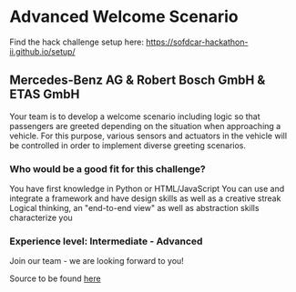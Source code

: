 # Advanced Welcome Scenario

Find the hack challenge setup here: https://sofdcar-hackathon-ii.github.io/setup/

## Mercedes-Benz AG & Robert Bosch GmbH & ETAS GmbH 

Your team is to develop a welcome scenario including logic so that passengers are greeted depending on the situation when approaching a vehicle. For this purpose, various sensors and actuators in the vehicle will be controlled in order to implement diverse greeting scenarios.

### Who would be a good fit for this challenge?

You have first knowledge in Python or HTML/JavaScript
You can use and integrate a framework and have design skills as well as a creative streak
Logical thinking, an "end-to-end view" as well as abstraction skills characterize you
 

### Experience level: Intermediate - Advanced

Join our team - we are looking forward to you!

Source to be found [here]( https://sofdcar.de/language/en/sofdcar-hackathon-ii-2/)
